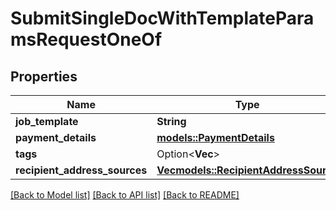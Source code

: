 # SubmitSingleDocWithTemplateParamsRequestOneOf

## Properties

Name | Type | Description | Notes
------------ | ------------- | ------------- | -------------
**job_template** | **String** |  | 
**payment_details** | [**models::PaymentDetails**](paymentDetails.md) |  | 
**tags** | Option<**Vec<String>**> |  | [optional]
**recipient_address_sources** | [**Vec<models::RecipientAddressSource>**](recipientAddressSource.md) |  | 

[[Back to Model list]](../README.md#documentation-for-models) [[Back to API list]](../README.md#documentation-for-api-endpoints) [[Back to README]](../README.md)


